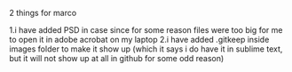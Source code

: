 2 things for marco 

1.i have added PSD in case since for some reason files were too big for me to open it in adobe acrobat on my laptop 
2.i have added .gitkeep inside images folder to make it show up (which it says i do have it in sublime text, but it will not show up at all in github for some odd reason) 
